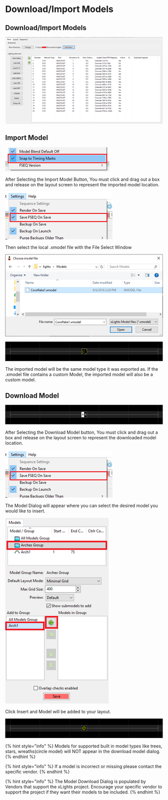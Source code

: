 # Download/Import Models

## Download/Import Models

![](../../.gitbook/assets/image%20%2834%29.png)

## Import Model

![Import Model Button](../../.gitbook/assets/image%20%28467%29.png)

After Selecting the Import Model Button, You must click and drag out a box and release on the layout screen to represent the imported model location.

![Empty Model Box](../../.gitbook/assets/image%20%28779%29.png)

Then select the local .xmodel file with the File Select Window

![File Select Window](../../.gitbook/assets/image-781.png)

![Imported Model ](../../.gitbook/assets/image%20%28233%29.png)

The imported model will be the same model type it was exported as. If the .xmodel file contains a custom Model, the imported model will also be a custom model.

## Download Model

![Download Model Button](../../.gitbook/assets/image%20%28387%29.png)

After Selecting the Download Model button, You must click and drag out a box and release on the layout screen to represent the downloaded model location.

![Empty Model Box](../../.gitbook/assets/image%20%28779%29.png)

The Model Dialog will appear where you can select the desired model you would like to insert.

![Download Model Dialog](../../.gitbook/assets/image%20%28516%29.png)

Click Insert and Model will be added to your layout.

![ChromaFlake Model](../../.gitbook/assets/image%20%28686%29.png)

{% hint style="info" %}
Models for supported built in model types like trees, stars, wreaths\(circle model\) will NOT appear in the download model dialog.
{% endhint %}

{% hint style="info" %}
If a model is incorrect or missing please contact the specific vendor.
{% endhint %}

{% hint style="info" %}
The Model Download Dialog is populated by Vendors that support the xLights project. Encourage your specific vendor to support the project if they want their models to be included.
{% endhint %}

